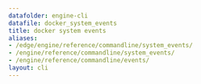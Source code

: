 ```yaml
---
datafolder: engine-cli
datafile: docker_system_events
title: docker system events
aliases:
- /edge/engine/reference/commandline/system_events/
- /engine/reference/commandline/system_events/
- /engine/reference/commandline/events/
layout: cli
---
```


<!--
此页面是根据 Docker 源代码自动生成的。如果您想建议更改此处显示的文本，请在 GitHub 上的源代码仓库中打开一个工单或拉取请求：

https://github.com/docker/cli
-->
